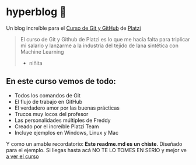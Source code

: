 # hyperblog 🚀

Un blog increíble para el [Curso de Git y GitHub](https://platzi.com/github/) de [Platzi](https://platzi.com)

> El curso de Git y Github de Platzi es lo que me hacía falta para triplicar mi salario y lanzarme a la industria del tejido de lana sintética con Machine Learning
>
> - niñita

## En este curso vemos de todo:

- Todos los comandos de Git
- El flujo de trabajo en GitHub
- El verdadero amor por las buenas prácticas
- Trucos muy locos del profesor
- Las personalidades múltiples de Freddy
- Creado por el increíble Platzi Team
- Incluye ejemplos en Windows, Linux y Mac

Y como un amable recordatorio: **Este readme.md es un chiste**. Diseñado para el ejemplo. Si llegas hasta acá NO TE LO TOMES EN SERIO y mejor ve [a ver el curso](https://platzi.com/cursos/git-github)
